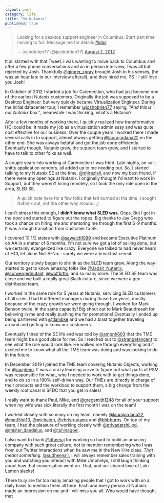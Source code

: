 ```yaml
---
layout: post
category: life
title: "On Nutanix"
published: true
---
```


<blockquote class="twitter-tweet"><p lang="en" dir="ltr">Looking for a desktop support engineer in Columbus. Start part time moving to full. Message me for details <a href="https://twitter.com/hashtag/jobs?src=hash&amp;ref_src=twsrc%5Etfw">#jobs</a></p>&mdash; joshobrien77 (@joshobrien77) <a href="https://twitter.com/joshobrien77/status/231018890644303872?ref_src=twsrc%5Etfw">August 2, 2012</a></blockquote> <script async src="https://platform.twitter.com/widgets.js" charset="utf-8"></script>

It all started with that Tweet. I was wanting to move back to Columbus and after a few phone conversations and an in person interview, I was all but rejected by Josh. Thankfully [@ginger_spray](https://twitter.com/ginger_spray) brought Josh to his senses, (he was an hour late to our interview afterall), and they hired me. PS - I still love you Josh!

In October of 2012 I started a job for Carenection, who had just become one of the earliest Nutanix customers. Originally the job was supposed to be a Desktop Engineer, but very quickly became Virtualization Engineer. During the initial datacenter tour, I remember [@joshobrien77](https://twitter.com/joshobrien77) saying, _"And this is our Nutanix box."_, meanwhile I was thinking, what's a Nutanix?

After a few months of working there, I quickly realized how transformative HCI could be. It made my job as a virtualization admin easy and was quite cost effective for our business. Over the couple years I worked there I made several calls in to support, almost always getting [@laurajordana22](https://twitter.com/laurajordana22) on the other end. She was always helpful and got the job done efficiently. Eventually though, Nutanix grew, the support team grew, and I started to have to talk to other folks as well.

A couple years into working at Carenection I was fried. Late nights, on call, shitty application vendors, all added up to me needing out. So, I started talking to my Nutanix SE at the time, [@shirazlall](https://twitter.com/shirazlall), and now my best friend, if there were any openings at Nutanix. I originally thought I'd want to work in Support, but they weren't hiring remotely, so I took the only role open in the area, SLED SE. 

> A quick note here for a few folks that felt burned at the time, I sought Nutanix out, not the other way around. ;)

I can't stress this enough, **I didn't know what SLED was**. Oops. But I got in the door and started to figure out the ropes. Big thanks to Jay Gregg who took a chance on hiring me and mentoring me through the first 6-9 months. It was a rough transition from Customer to SE. 

I covered 10 1/2 states with [@sawelch1999](https://twitter.com/sawelch1999) and became Executive Platinum on AA in a matter of 6 months. I'm not sure we got a lot of selling done, but we certainly evangelized like crazy. Everyone we talked to had never heard of HCI, let alone Nut-A-Nix - surely we were a breakfast cereal.

Our territory slowly began to shrink as the SLED team grew. Along the way I started to get to know amazing folks like [@Jadair_Nutanix](https://twitter.com/jadair_nutanix), [@convergednutant](https://twitter.com/convergednutant), [@wolfbrthr](https://twitter.com/wolfbrthr), and so many more. The SLED SE team was close and we built a really great Slack culture, since we were a geo-distributed team. 

I worked in the same role for 5 years at Nutanix, servicing SLED customers of all sizes. I had 6 different managers during those five years, mostly because of the crazy growth we were going through. I worked for Mark Benson twice, in the same capacity! Big shout out to Mark Beaudreault for believing in me and really pushing me for promotions! Eventually I ended up being partnered with [@tlambke](https://twitter.com/tlambke) and we had a blast together traveling around and getting to know our customers. 

Eventually I tired of the SE life and was told by [@ampnh603](https://twitter.com/ampnh603) that the TME team might be a good place for me. So I reached out to [@strangetangent](https://twitter.com/strangetangent) to see what the role would look like. He walked me through everything and it excited me to know what all the TME team was doing and was looking to do in the future. 

In December 2019 I joined the TME team covering Nutanix Objects, working for [@mcghem](https://twitter.com/mcghem). It was a crazy learning curve to figure out what parts of PSM was responsible for what, who I needed to work with to get things done, and to do so in a 100% self-driven way. Our TMEs are directly in charge of their products and the workload to support them, a big change from the weekly root canal in SFDC that you get in sales!

I really want to thank Paul, Mike, and [@gregsmith1248](https://twitter.com/gregsmith1248) for all of your support when my wife was sick literally the first month I was on the team!

I worked closely with so many on my team, namely [@laurajordana22](https://twitter.com/laurajordana22), [@matt5lot10](https://twitter.com/matt5lot10), [@michaigh](https://twitter.com/michaigh), [@chrisrnutanix](https://twitter.com/chrisrnutanix) and [@bbbburns](https://twitter.com/bbbburns). On top of my team, I had the pleasure of working closely with [@priyadarshi_pd](https://twitter.com/priyadarshi_pd), [@mister_daedalus](https://twitter.com/mister_daedalus), and [@tuhinagoel](https://twitter.com/tuhinagoel). 

I also want to thank [@dheeraj](https://twitter.com/dheeraj) for working so hard to build an amazing company with such great culture, not to mention remembering who I was from our Twitter interactions when he saw me in the New Hire class. _That meant something._ [@sudheenair](https://twitter.com/sudheenair), I will always remember sales training with you and watching you interact with Mike Umphreys, I still laugh thinking about how that conversation went on. That, and our shared love of Lulu Lemon slacks!

There truly are far too many amazing people that I got to work with on a daily basis to mention them all here. Each and every person at Nutanix made an impression on me and I will miss you all. Who would have thought that 
